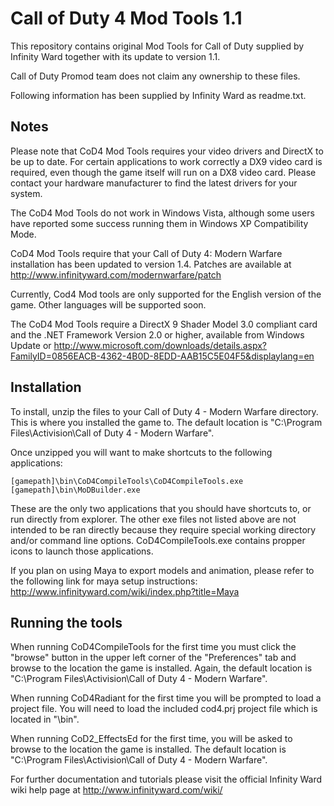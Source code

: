 # Call of Duty 4 Mod Tools 1.1

This repository contains original Mod Tools for Call of Duty supplied by Infinity Ward together with its update to version 1.1.

Call of Duty Promod team does not claim any ownership to these files.

Following information has been supplied by Infinity Ward as readme.txt.

## Notes
Please note that CoD4 Mod Tools requires your video drivers and DirectX to be up to date. For certain applications to work correctly a DX9 video card is required, even though the game itself will run on a DX8 video card. Please contact your hardware manufacturer to find the latest drivers for your system.

The CoD4 Mod Tools do not work in Windows Vista, although some users have reported some success running them in Windows XP Compatibility Mode.

CoD4 Mod Tools require that your Call of Duty 4: Modern Warfare installation has been updated to version 1.4. Patches are available at http://www.infinityward.com/modernwarfare/patch

Currently, Cod4 Mod tools are only supported for the English version of the game. Other languages will be supported soon.

The CoD4 Mod Tools require a DirectX 9 Shader Model 3.0 compliant card and the .NET Framework Version 2.0 or higher, available from Windows Update or http://www.microsoft.com/downloads/details.aspx?FamilyID=0856EACB-4362-4B0D-8EDD-AAB15C5E04F5&displaylang=en

## Installation

To install, unzip the files to your Call of Duty 4 - Modern Warfare directory. This is where you installed the game to. The default location is "C:\Program Files\Activision\Call of Duty 4 - Modern Warfare".

Once unzipped you will want to make shortcuts to the following applications:
```
[gamepath]\bin\CoD4CompileTools\CoD4CompileTools.exe
[gamepath]\bin\MoDBuilder.exe
```

These are the only two applications that you should have shortcuts to, or run directly from explorer. The other exe files not listed above are not intended to be ran directly because they require special working directory and/or command line options. CoD4CompileTools.exe contains propper icons to launch those applications.

If you plan on using Maya to export models and animation, please refer to the following link for maya setup instructions:
http://www.infinityward.com/wiki/index.php?title=Maya

## Running the tools

When running CoD4CompileTools for the first time you must click the "browse" button in the upper left corner of the "Preferences" tab and browse to the location the game is installed. Again, the default location is "C:\Program Files\Activision\Call of Duty 4 - Modern Warfare".

When running CoD4Radiant for the first time you will be prompted to load a project file. You will need to load the included cod4.prj project file which is located in "\bin".

When running CoD2_EffectsEd for the first time, you will be asked to browse to the location the game is installed. The default location is "C:\Program Files\Activision\Call of Duty 4 - Modern Warfare".

For further documentation and tutorials please visit the official Infinity Ward wiki help page at http://www.infinityward.com/wiki/

